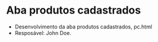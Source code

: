 # Aba produtos cadastrados 
- Desenvolvimento da aba produtos cadastrados, pc.html
- Resposável: John Doe.
